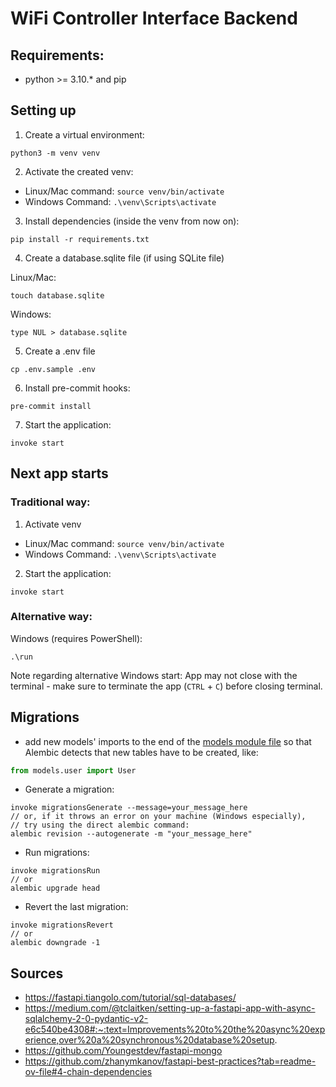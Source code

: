 # WiFi Controller Interface Backend

## Requirements:

- python >= 3.10.\* and pip

## Setting up

1. Create a virtual environment:

```console
python3 -m venv venv
```

2. Activate the created venv:

- Linux/Mac command: `source venv/bin/activate`
- Windows Command: `.\venv\Scripts\activate`

3. Install dependencies (inside the venv from now on):

```console
pip install -r requirements.txt
```

4. Create a database.sqlite file (if using SQLite file)

Linux/Mac:
```console
touch database.sqlite
```
Windows:
```console
type NUL > database.sqlite
```

5. Create a .env file

```console
cp .env.sample .env
```

6. Install pre-commit hooks:

```console
pre-commit install
```

7. Start the application:

```console
invoke start
```

## Next app starts

### Traditional way:

1. Activate venv

- Linux/Mac command: `source venv/bin/activate`
- Windows Command: `.\venv\Scripts\activate`

2. Start the application:
   
```console
invoke start
```

### Alternative way:
Windows (requires PowerShell):
```console
.\run
```
Note regarding alternative Windows start: App may not close with the terminal - make sure to terminate the app (`CTRL` + `C`) before closing terminal.
## Migrations

- add new models' imports to the end of the [models module file](./src/models/__init__.py) so that Alembic detects that new tables have to be created, like:

```python
from models.user import User
```

- Generate a migration:
```console
invoke migrationsGenerate --message=your_message_here
// or, if it throws an error on your machine (Windows especially),
// try using the direct alembic command:
alembic revision --autogenerate -m "your_message_here"
```
- Run migrations:
```console
invoke migrationsRun
// or
alembic upgrade head
```
- Revert the last migration:
```console
invoke migrationsRevert
// or
alembic downgrade -1
```

## Sources

- https://fastapi.tiangolo.com/tutorial/sql-databases/
- https://medium.com/@tclaitken/setting-up-a-fastapi-app-with-async-sqlalchemy-2-0-pydantic-v2-e6c540be4308#:~:text=Improvements%20to%20the%20async%20experience,over%20a%20synchronous%20database%20setup.
- https://github.com/Youngestdev/fastapi-mongo
- https://github.com/zhanymkanov/fastapi-best-practices?tab=readme-ov-file#4-chain-dependencies
